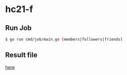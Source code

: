 # hc21-f

## Run Job
```bash
$ go run cmd/job/main.go (members|followers|friends)
```

## Result file

[here](https://github.com/YumaFuu/hc21-f/blob/master/data/result.csv)
